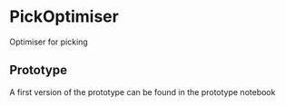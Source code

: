 # PickOptimiser
Optimiser for picking


## Prototype

A first version of the prototype can be found in the prototype notebook